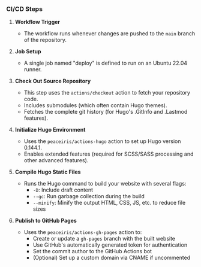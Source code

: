 ### CI/CD Steps

1. **Workflow Trigger**
   - The workflow runs whenever changes are pushed to the `main` branch of the repository.

2. **Job Setup**
   - A single job named "deploy" is defined to run on an Ubuntu 22.04 runner.

3. **Check Out Source Repository**
   - This step uses the `actions/checkout` action to fetch your repository code.
   - Includes submodules (which often contain Hugo themes).
   - Fetches the complete git history (for Hugo's .GitInfo and .Lastmod features).

4. **Initialize Hugo Environment**
   - Uses the `peaceiris/actions-hugo` action to set up Hugo version 0.144.1.
   - Enables extended features (required for SCSS/SASS processing and other advanced features).

5. **Compile Hugo Static Files**
   - Runs the Hugo command to build your website with several flags:
     - `-D`: Include draft content
     - `--gc`: Run garbage collection during the build
     - `--minify`: Minify the output HTML, CSS, JS, etc. to reduce file sizes

6. **Publish to GitHub Pages**
   - Uses the `peaceiris/actions-gh-pages` action to:
     - Create or update a `gh-pages` branch with the built website
     - Use GitHub's automatically generated token for authentication
     - Set the commit author to the GitHub Actions bot
     - (Optional) Set up a custom domain via CNAME if uncommented

